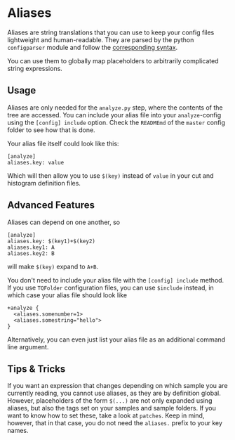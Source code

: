 Aliases
=========================

Aliases are string translations that you can use to keep your config
files lightweight and human-readable. They are parsed by the python
`configparser` module and follow the
[corresponding syntax](https://docs.python.org/3/library/configparser.html#quick-start).

You can use them to globally map placeholders to arbitrarily
complicated string expressions.

Usage
--------------------

Aliases are only needed for the `analyze.py` step, where the contents
of the tree are accessed. You can include your alias file into your
`analyze`-config using the `[config] include` option. Check the
`READMEmd` of the `master` config folder to see how that is done.

Your alias file itself could look like this:

    [analyze]
    aliases.key: value
    
Which will then allow you to use `$(key)` instead of `value` in your
cut and histogram definition files.

Advanced Features
--------------------

Aliases can depend on one another, so

    [analyze]
    aliases.key: $(key1)+$(key2)
    aliases.key1: A
    aliases.key2: B
    
will make `$(key)` expand to `A+B`.

You don't need to include your alias file with the `[config] include`
method. If you use `TQFolder` configuration files, you can use
`$include` instead, in which case your alias file should look like 

    +analyze {
      <aliases.somenumber=1>
      <aliases.somestring="hello">
    }

Alternatively, you can even just list your alias file as an
additional command line argument.

Tips & Tricks
--------------------

If you want an expression that changes depending on which sample you
are currently reading, you cannot use aliases, as they are by
definition global. However, placeholders of the form `$(...)` are not
only expanded using aliases, but also the tags set on your samples and
sample folders. If you want to know how to set these, take a look at
`patches`. Keep in mind, however, that in that case, you do not need
the `aliases.` prefix to your key names.
